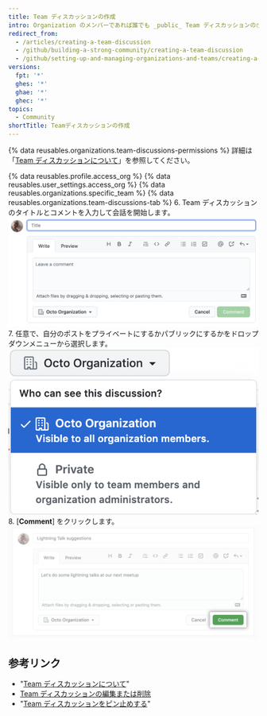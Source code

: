 ```yaml
---
title: Team ディスカッションの作成
intro: Organization のメンバーであれば誰でも _public_ Team ディスカッションのポストを作成できます。 _private_ Team ディスカッションのポストを作成するには、Team のメンバーか Organization のオーナーでなければなりません。
redirect_from:
  - /articles/creating-a-team-discussion
  - /github/building-a-strong-community/creating-a-team-discussion
  - /github/setting-up-and-managing-organizations-and-teams/creating-a-team-discussion
versions:
  fpt: '*'
  ghes: '*'
  ghae: '*'
  ghec: '*'
topics:
  - Community
shortTitle: Teamディスカッションの作成
---
```


{% data reusables.organizations.team-discussions-permissions %} 詳細は「[Team ディスカッションについて](/organizations/collaborating-with-your-team/about-team-discussions)」を参照してください。

{% data reusables.profile.access_org %}
{% data reusables.user_settings.access_org %}
{% data reusables.organizations.specific_team %}
{% data reusables.organizations.team-discussions-tab %}
6. Team ディスカッションのタイトルとコメントを入力して会話を開始します。 ![新しい Team ディスカッション コメント](/assets/images/help/projects/team-discussions-comment.png)
7. 任意で、自分のポストをプライベートにするかパブリックにするかをドロップダウンメニューから選択します。 ![Team ディスカッションのプライバシー設定メニュー](/assets/images/help/projects/team-discussions-privacy-menu.png)
8. [**Comment**] をクリックします。 ![新しい Team ディスカッションの [Comment] ボタン](/assets/images/help/projects/team-discussions-comment-button.png)

## 参考リンク

  - "[Team ディスカッションについて](/organizations/collaborating-with-your-team/about-team-discussions)"
  - [Team ディスカッションの編集または削除](/organizations/collaborating-with-your-team/editing-or-deleting-a-team-discussion)
  - "[Team ディスカッションをピン止めする](/organizations/collaborating-with-your-team/pinning-a-team-discussion)"
